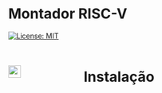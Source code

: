 # Montador RISC-V
[![License: MIT](https://img.shields.io/badge/License-MIT-blue.svg)](https://opensource.org/licenses/MIT) 

<div style="height:100px;width:100%;display:flex;align-items:center;">
    <code><img height="25" src="https://svgshare.com/i/NQC.svg"></code>
    <h1 style="margin-left:25%;" align="center">Instalação </h1>
</div>